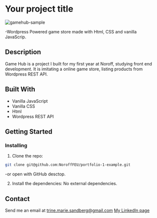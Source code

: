 # Your project title

![gamehub-sample](https://user-images.githubusercontent.com/91562336/195551932-95547c22-2576-40e3-a608-1c0f3e78d680.jpg)

-Wordpress Powered game store made with Html, CSS and vanilla JavaScrip.

## Description

Game Hub is a project I built for my first year at Noroff, studying front end development. It is imitating a online game store, listing products from Wordpress REST API.

## Built With

- Vanilla JavaScript
- Vanilla CSS
- Html
- Wordpress REST API

## Getting Started

### Installing

1. Clone the repo:

```bash
git clone git@github.com:NoroffFEU/portfolio-1-example.git
```
-or open with GitHub desctop. 

2. Install the dependencies: No external dependencies.

## Contact

Send me an email at trine.marie.sandberg@gmail.com
[My LinkedIn page](https://www.linkedin.com/in/trine-sandberg-5aa86b206/)
